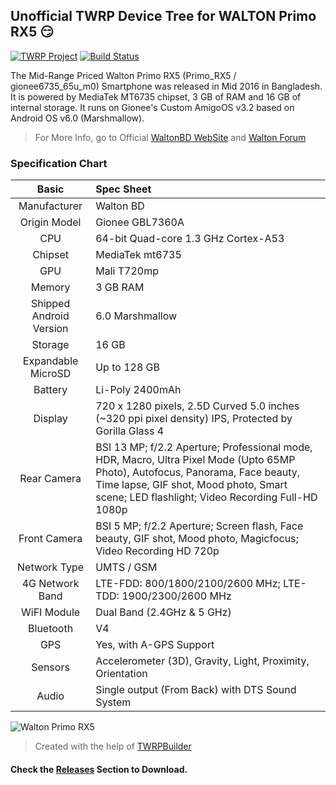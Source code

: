 ## Unofficial TWRP Device Tree for WALTON Primo RX5 :smirk:
[![TWRP Project](https://img.shields.io/badge/TWRP%20Project-On%20Travis%20CI-green.svg)](#)
[![Build Status](https://travis-ci.com/rokibhasansagar/android_device_twrp_WALTON_Primo_RX5.svg?branch=master)](https://travis-ci.com/rokibhasansagar/android_device_twrp_WALTON_Primo_RX5)

The Mid-Range Priced Walton Primo RX5 (Primo_RX5 / gionee6735_65u_m0) Smartphone was released in Mid 2016 in Bangladesh. It is powered by MediaTek MT6735 chipset, 3 GB of RAM and 16 GB of internal storage.
It runs on Gionee's Custom AmigoOS v3.2 based on Android OS v6.0 (Marshmallow).
>For More Info, go to Official [WaltonBD WebSite](http://www.waltonbd.com/index.php?route=product/category&path=24_85) and [Walton Forum](http://www.waltonforum.com/forum/849-walton-primo-rx5/)

### Specification Chart
Basic         | Spec Sheet
:------------:|:-------------------------
Manufacturer  | Walton BD
Origin Model  | Gionee GBL7360A
CPU           | 64-bit Quad-core 1.3 GHz Cortex-A53
Chipset       | MediaTek mt6735
GPU           | Mali T720mp
Memory        | 3 GB RAM
Shipped Android Version | 6.0 Marshmallow
Storage       | 16 GB
Expandable MicroSD | Up to 128 GB
Battery       | Li-Poly 2400mAh
Display       | 720 x 1280 pixels, 2.5D Curved 5.0 inches (~320 ppi pixel density) IPS, Protected by Gorilla Glass 4
Rear Camera   | BSI 13 MP; f/2.2 Aperture; Professional mode, HDR, Macro, Ultra Pixel Mode (Upto 65MP Photo), Autofocus, Panorama, Face beauty, Time lapse, GIF shot, Mood photo, Smart scene; LED flashlight; Video Recording Full-HD 1080p
Front Camera  | BSI 5 MP; f/2.2 Aperture; Screen flash, Face beauty, GIF shot, Mood photo, Magicfocus; Video Recording HD 720p
Network Type  | UMTS / GSM
4G Network Band | LTE-FDD: 800/1800/2100/2600 MHz; LTE-TDD: 1900/2300/2600 MHz
WiFI Module   | Dual Band (2.4GHz & 5 GHz)
Bluetooth     | V4
GPS           | Yes, with A-GPS Support
Sensors       | Accelerometer (3D), Gravity, Light, Proximity, Orientation
Audio         | Single output (From Back) with DTS Sound System

![Walton Primo RX5](http://productreviewbd.com/mobile-price-in-bangladesh/wp-content/uploads/2017/04/walton-primo-RX5.jpg "Walton Primo RX5")

>Created with the help of [TWRPBuilder](https://twrpbuilder.github.io/)

#### Check the [Releases](https://github.com/rokibhasansagar/android_device_twrp_WALTON_Primo_RX5/releases) Section to Download.
